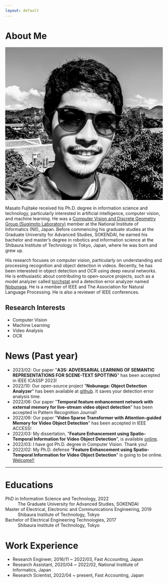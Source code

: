```yaml
---
layout: default
---
```


# About Me

<img class="profile-picture" src="imgs/face2.jpeg">

Masato Fujitake received his Ph.D. degree in information science and technology, particularly interested in artificial intelligence, computer vision, and machine learning. 
He was a [Computer Vision and Discrete Geometry Group (Sugimoto Laboratory)](http://www.dgcv.nii.ac.jp/index.html) member at the National Institute of Informatics (NII), Japan.
Before commencing his graduate studies at the Graduate University for Advanced Studies, SOKENDAI,
he earned his bachelor and master’s degree in robotics and information science at the Shibaura Institute of Technology in Tokyo, Japan, where he was born and grew up.

His research focuses on computer vision, particularly on understanding and processing recognition and object detection in videos.
Recently, he has been interested in object detection and OCR using deep neural networks.
He is enthusiastic about contributing to open-source projects, such as a model analyzer called [torchstat](https://github.com/Swall0w/torchstat) and a detection error analyzer named [Nobunaga](https://github.com/FastAccounting/nobunaga).
He is a member of IEEE and The Association for Natural Language Processing.
He is also a reviewer of IEEE conferences.


## Research Interests
- Computer Vision
- Machine Learning
- Video Analysis
- OCR

# News (Past year)
- 2023/02: Our paper "**A3S: ADVERSARIAL LEARNING OF SEMANTIC REPRESENTATIONS FOR SCENE-TEXT SPOTTING**" has been accepted in IEEE ICASSP 2023!
- 2022/10: Our open-source project "**Nobunaga: Object Detection Analyzer**" has been available at [github](https://github.com/FastAccounting/nobunaga). It saves your detection error analysis time.
- 2022/06: Our paper "**Temporal feature enhancement network with external memory for live-stream video object detection**" has been accepted in Pattern Recognition Journal!
- 2022/06: Our paper "**Video Sparse Transformer with Attention-guided Memory for Video Object Detection**" has been accepted in IEEE ACCESS!
- 2022/03: My dissertation, "**Feature Enhancement using Spatio-Temporal Information for Video Object Detection**", is available [online](https://ir.soken.ac.jp/?action=pages_view_main&active_action=repository_view_main_item_detail&item_id=6532&item_no=1&page_id=29&block_id=155).
- 2022/03: I have got Ph.D. degree in Computer Vision. Thank you!
- 2022/02: My Ph.D. defense "**Feature Enhancement using Spatio-Temporal Information for Video Object Detection**" is going to be online. [Welcome!!](https://www.nii.ac.jp/graduate/upload/doctor_thesis_202201.pdf)

---

# Educations
<dl>
<dt>PhD in Information Science and Technology, 2022</dt>
<dd>The Graduate University for Advanced Studies, SOKENDAI</dd>
<dt>Master of Electrical, Electronic and Communications Engineering, 2019</dt>
<dd>Shibaura Institute of Technology, Tokyo</dd>
<dt>Bachelor of Electrical Engineering Technologies, 2017</dt>
<dd>Shibaura Institute of Technology, Tokyo</dd>
</dl>

# Work Experience
- Research Engineer, 2016/11 ~ 2022/03,  Fast Accounting, Japan
- Research Assistant, 2020/04 ~ 2022/02,  National Institute of Informatics, Japan
- Research Scientist, 2022/04 ~ present, Fast Accounting, Japan

